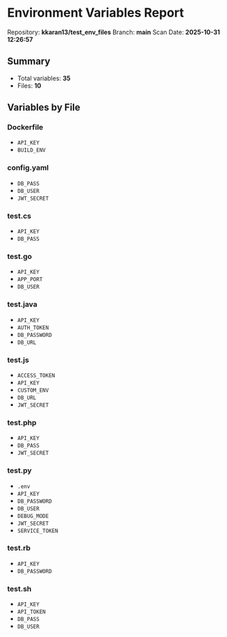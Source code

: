 # Environment Variables Report
Repository: **kkaran13/test_env_files**
Branch: **main**
Scan Date: **2025-10-31 12:26:57**

## Summary
- Total variables: **35**
- Files: **10**

## Variables by File
### Dockerfile
- `API_KEY`
- `BUILD_ENV`

### config.yaml
- `DB_PASS`
- `DB_USER`
- `JWT_SECRET`

### test.cs
- `API_KEY`
- `DB_PASS`

### test.go
- `API_KEY`
- `APP_PORT`
- `DB_USER`

### test.java
- `API_KEY`
- `AUTH_TOKEN`
- `DB_PASSWORD`
- `DB_URL`

### test.js
- `ACCESS_TOKEN`
- `API_KEY`
- `CUSTOM_ENV`
- `DB_URL`
- `JWT_SECRET`

### test.php
- `API_KEY`
- `DB_PASS`
- `JWT_SECRET`

### test.py
- `.env`
- `API_KEY`
- `DB_PASSWORD`
- `DB_USER`
- `DEBUG_MODE`
- `JWT_SECRET`
- `SERVICE_TOKEN`

### test.rb
- `API_KEY`
- `DB_PASSWORD`

### test.sh
- `API_KEY`
- `API_TOKEN`
- `DB_PASS`
- `DB_USER`

